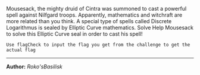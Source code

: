 Mousesack, the mighty druid of Cintra was summoned to cast a powerful spell against Nilfgard troops. Apparently, mathematics and witchraft are more related than you think. A special type of spells called Discrete Logarithmus is sealed by Elliptic Curve mathematics. Solve Help Mousesack to solve this Elliptic Curve seal in order to cast his spell!

`Use flagCheck to input the flag you get from the challenge to get the actual flag`

---
**Author:** _Roko'sBasilisk_